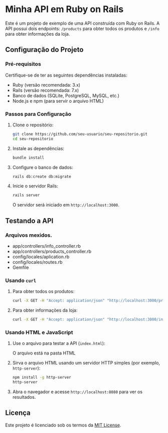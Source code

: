 # Minha API em Ruby on Rails

Este é um projeto de exemplo de uma API construída com Ruby on Rails. A API possui dois endpoints: `/products` para obter todos os produtos e `/info` para obter informações da loja.

## Configuração do Projeto

### Pré-requisitos

Certifique-se de ter as seguintes dependências instaladas:

- Ruby (versão recomendada: 3.x)
- Rails (versão recomendada: 7.x)
- Banco de dados (SQLite, PostgreSQL, MySQL, etc.)
- Node.js e npm (para servir o arquivo HTML)

### Passos para Configuração

1. Clone o repositório:

    ```bash
    git clone https://github.com/seu-usuario/seu-repositorio.git
    cd seu-repositorio
    ```

2. Instale as dependências:

    ```bash
    bundle install
    ```

3. Configure o banco de dados:

    ```bash
    rails db:create db:migrate
    ```

4. Inicie o servidor Rails:

    ```bash
    rails server
    ```

    O servidor será iniciado em `http://localhost:3000`.

## Testando a API

### Arquivos mexidos.
* app/controllers/info_controller.rb
* app/controllers/products_controller.rb
* config/locales/aplication.rb
* config/locales/routes.rb
* Gemfile

### Usando `curl`

1. Para obter todos os produtos:

    ```bash
    curl -X GET -H "Accept: application/json" "http://localhost:3000/products"
    ```

2. Para obter informações da loja:

    ```bash
    curl -X GET -H "Accept: application/json" "http://localhost:3000/info"
    ```

### Usando HTML e JavaScript

1. Use o arquivo para testar a API (`index.html`):

    O arquivo está na pasta HTML

2. Sirva o arquivo HTML usando um servidor HTTP simples (por exemplo, `http-server`):

    ```bash
    npm install -g http-server
    http-server
    ```

3. Abra o navegador e acesse `http://localhost:8080` para ver os resultados.

## Licença

Este projeto é licenciado sob os termos da [MIT License](LICENSE).
